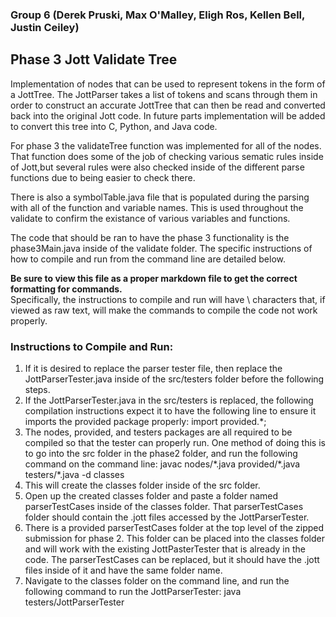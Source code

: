 ### Group 6 (Derek Pruski, Max O'Malley, Eligh Ros, Kellen Bell, Justin Ceiley)

## Phase 3 Jott Validate Tree

Implementation of nodes that can be used to represent tokens in the form of a JottTree. The JottParser takes a list of tokens and scans through them in order to construct an accurate JottTree that can then be read and converted back into the original Jott code. In future parts implementation will be added to convert this tree into C, Python, and Java code.

For phase 3 the validateTree function was implemented for all of the nodes.  That function does 
some of the job of checking various sematic rules inside of Jott,but several rules were also 
checked inside of the different parse functions due to being easier to check there.  

There is also a symbolTable.java file that is populated during the parsing with all of the 
function and variable names.  This is used throughout the validate to confirm the existance 
of various variables and functions.  

The code that should be ran to have the phase 3 functionality is the phase3Main.java inside of 
the validate folder.  The specific instructions of how to compile and run from the command line 
are detailed below. 

**Be sure to view this file as a proper markdown file to get the correct formatting for commands.**  
Specifically, the instructions to compile and run will have \ characters that, if viewed as raw text, will make the commands to compile the code not work properly.

### Instructions to Compile and Run:
1. If it is desired to replace the parser tester file, then replace the JottParserTester.java inside of the src/testers folder before the following steps.  
2. If the JottParserTester.java in the src/testers is replaced, the following compilation instructions expect it to have the following line to ensure it imports the provided package properly: import provided.*;
3. The nodes, provided, and testers packages are all required to be compiled so that the tester can properly run.  One method of doing this is to go into the src folder in the phase2 folder, and run the following command on the command line: 
javac nodes/\*.java provided/\*.java testers/\*.java -d classes
4. This will create the classes folder inside of the src folder. 
5. Open up the created classes folder and paste a folder named parserTestCases inside of the classes folder.  That parserTestCases folder should contain the .jott files accessed by the JottParserTester.  
6. There is a provided parserTestCases folder at the top level of the zipped submission for phase 2.  This folder can be placed into the classes folder and will work with the existing JottPasterTester that is already in the code.  The parserTestCases can be replaced, but it should have the .jott files inside of it and have the same folder name. 
7. Navigate to the classes folder on the command line, and run the following command to run the JottParserTester: java testers/JottParserTester

